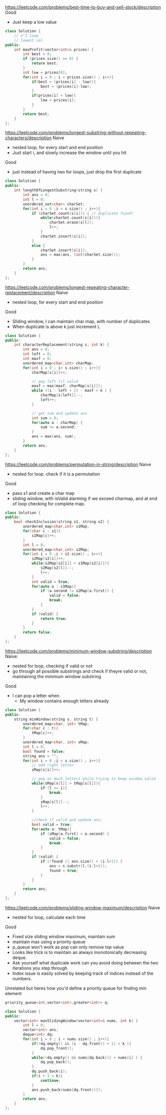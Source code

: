 <https://leetcode.com/problems/best-time-to-buy-and-sell-stock/description>
Good
- Just keep a low value

```cpp
class Solution {
    // n^2 loop
    // lowest val
public:
    int maxProfit(vector<int>& prices) {
        int best = 0;
        if (prices.size() == 0) {
            return best;
        }
        int low = prices[0];
        for(int i = 0 ; i < prices.size() ; i++){
            if(best < (prices[i] - low)){
                best = (prices[i]-low);
            }
            if(prices[i] < low){
                low = prices[i];
            }
        }
        return best;
    }
};
```


<https://leetcode.com/problems/longest-substring-without-repeating-characters/description>
Naive
- nested loop, for every start and end position 
- Just start i, and slowly increase the window until you hit 

Good 
- just instead of having two for loops, just drop the first duplicate


```cpp
class Solution {
public:
    int lengthOfLongestSubstring(string s) {
        int ans = 0;
        int l = 0;
        unordered_set<char> charSet;
        for(int i = 0 ;i < s.size() ; i++){
            if (charSet.count(s[i])) { // duplicate found!
                while(charSet.count(s[i])){
                    charSet.erase(s[l]);
                    l++;
                }
                charSet.insert(s[i]);
            }
            else {
                charSet.insert(s[i]);
                ans = max(ans, (int)charSet.size());
            }
        }
        return ans;
    }
};
```

<https://leetcode.com/problems/longest-repeating-character-replacement/description>
Naive
- nested loop, for every start and end position

Good
- Sliding window, I can maintain char map, with number of duplicates
- When duplicate is above k just increment L


```cpp
class Solution {
public:
    int characterReplacement(string s, int k) {
        int ans = 0;
        int left = 0;
        int maxf = 0;
        unordered_map<char,int> charMap;
        for(int i = 0 ; i< s.size() ; i++){
            charMap[s[i]]++;

            // pop left til valid
            maxf = max(maxf, charMap[s[i]]);
            while ((i - left + 1) - maxf > k ) {
                charMap[s[left]]--;
                left++;
            }

            // get sum and update ans
            int sum = 0;
            for(auto a : charMap) {
                sum += a.second;
            }
            ans = max(ans, sum);
        }
        return ans;
    }
};
```

<https://leetcode.com/problems/permutation-in-string/description>
Naive
- nested for loop. check if it is a permutation

Good
- pass s1 and create a char map
- sliding window, with isValid alarming if we exceed charmap, and at end of loop checking for complete map.

```cpp
class Solution {
public:
    bool checkInclusion(string s1, string s2) {
        unordered_map<char,int> s1Map;
        for(char c : s1){
            s1Map[c]++;
        }
        int l = 0;
        unordered_map<char,int> s2Map;
        for(int i = 0 ;i < s2.size() ; i++){
            s2Map[s2[i]]++;
            while(s2Map[s2[i]] > s1Map[s2[i]]){
                s2Map[s2[l]]--;
                l++;
            }
            int valid = true;
            for(auto a : s1Map){
                if (a.second != s2Map[a.first]) {
                    valid = false;
                    break;
                }
            }
            if (valid) {
                return true;
            }
        }
        return false;
    }
};
```

<https://leetcode.com/problems/minimum-window-substring/description>
Naive: 
- nested for loop, checking if valid or not
- go through all possible substrings and check if theyre valid or not, maintaining the minimum window substring

Good
- I can pop a letter when
	- My window contains enough letters already

```cpp
class Solution {
public:
    string minWindow(string s, string t) {
        unordered_map<char, int> tMap;
        for(char c : t){
            tMap[c]++;
        }
        unordered_map<char, int> sMap;
        int l = 0;
        bool found = false;
        string ans = "";
        for(int i = 0 ;i < s.size() ; i++){
            // add right letter
            sMap[s[i]]++;

            // pop as much letters while trying to keep window valid
            while(sMap[s[l]] > tMap[s[l]]){
                if (l >= i){
                    break;
                }
                sMap[s[l]]--;
                l++;
            }

            //check if valid and update ans;
            bool valid = true;
            for(auto a: tMap){
                if (sMap[a.first] < a.second) {
                    valid = false;
                    break;
                }
            }
            if (valid) {
                if (!found || ans.size() > (i-l+1)) {
                    ans = s.substr(l,(i-l+1));
                    found = true;
                }
            }
        }
        return ans;
    }
};
```

<https://leetcode.com/problems/sliding-window-maximum/description>
Naive
- nested for loop, calculate each time

Good
- Fixed size sliding window maximum, maintain sum
- maintain max using a priority queue
- p_queue won't work as pop can only remove top value
- Looks like trick is to maintain an always monotonically decreasing deque.
- Ask yourself what duplicate work can you avoid doing between the two iterations you step through
- Index issue is easily solved by keeping track of indices instead of the numbers.

Unrelated but heres how you'd define a priority queue for finding min element
```cpp
priority_queue<int,vector<int>,greater<int>> q;
```

```cpp
class Solution {
public:
    vector<int> maxSlidingWindow(vector<int>& nums, int k) {
        int l = 0;
        vector<int> ans;
        deque<int> dq;
        for(int i = 0 ; i < nums.size() ; i++){
            if(!dq.empty() && (i - dq.front() + 1) > k ){
                dq.pop_front();
            }
            while(!dq.empty() && nums[dq.back()] < nums[i] ) {
                dq.pop_back();
            }
            dq.push_back(i);
            if(i + 1 < k){
                continue;
            }
            ans.push_back(nums[dq.front()]);
        }
        return ans;
    }
};
```